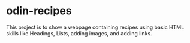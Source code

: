 # odin-recipes

This project is to show a webpage containing recipes using basic HTML skills like Headings, Lists, adding images, and adding links. 